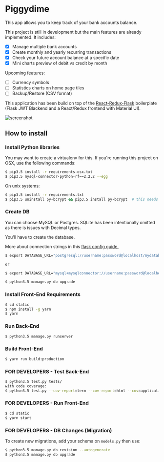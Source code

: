# Piggydime #

This app allows you to keep track of your bank accounts balance.

This project is still in development but the main features are already implemented. It includes:

 * [x] Manage multiple bank accounts
 * [x] Create monthly and yearly recurring transactions
 * [x] Check your future account balance at a specific date
 * [x] Mini charts preview of debit vs credit by month

 Upcoming features:

 * [ ] Currency symbols
 * [ ] Statistics charts on home page tiles
 * [ ] Backup/Restore (CSV format)

This application has been build on top of the [React-Redux-Flask](https://github.com/dternyak/React-Redux-Flask) boilerplate (Flask JWT Blackend and a React/Redux frontend with Material UI).

![screenshot](http://i.imgur.com/lemwdQQ.png)

## How to install

### Install Python libraries
You may want to create a virtualenv for this.
If you're running this project on OSX, use the following commands:
```sh
$ pip3.5 install -r requirements-osx.txt
$ pip3.5 mysql-connector-python-rf==2.2.2 --egg
```
On unix systems:
```sh
$ pip3.5 install -r requirements.txt
$ pip3.5 uninstall py-bcrypt && pip3.5 install py-bcrypt  # this needs to be fixed
```

### Create DB

You can choose MySQL or Postgres.
SQLite has been intentionally omitted as there is issues with Decimal types.

You'll have to create the database.

More about connection strings in this [flask config guide.](http://flask-sqlalchemy.pocoo.org/2.1/config/)

```sh
$ export DATABASE_URL="postgresql://username:password@localhost/mydatabase"

or

$ export DATABASE_URL="mysql+mysqlconnector://username:password@localhost/mydatabase"

$ python3.5 manage.py db upgrade
```

### Install Front-End Requirements
```sh
$ cd static
$ npm install -g yarn
$ yarn
```

### Run Back-End

```sh
$ python3.5 manage.py runserver
```

### Build Front-End

```sh
$ yarn run build:production
```

### FOR DEVELOPERS - Test Back-End

```sh
$ python3.5 test.py tests/
with code coverage:
$ python3.5 test.py --cov-report=term --cov-report=html --cov=application/ tests/
```

### FOR DEVELOPERS -  Run Front-End

```sh
$ cd static
$ yarn start
```

### FOR DEVELOPERS - DB Changes (Migration)

To create new migrations, add your schema on `models.py` then use:

```sh
$ python3.5 manage.py db revision --autogenerate
$ python3.5 manage.py db upgrade
```

